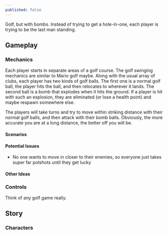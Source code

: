```yaml
---
published: false
---
```

Golf, but with bombs. Instead of trying to get a hole-in-one, each player is trying to be the last man standing.

## Gameplay
### Mechanics
Each player starts in separate areas of a golf course. The golf swinging mechanics are similar to Mario golf maybe. Along with the usual array of clubs, each player has two kinds of golf balls. The first one is a normal golf ball, the player hits the ball, and then relocates to wherever it lands. The second ball is a bomb that explodes when it hits the ground. If a player is hit with such an explosion, they are eliminated (or lose a health point) and maybe respawn somewhere else.

The players will take turns and try to move within striking distance with their normal golf balls, and then attack with their bomb balls. Obviously, the more accurate you are at a long distance, the better off you will be.

#### Scenarios

#### Potential Issues
- No one wants to move in closer to their enemies, so everyone just takes super far potshots until they get lucky

#### Other Ideas

### Controls
Think of any golf game really.

## Story

### Characters
